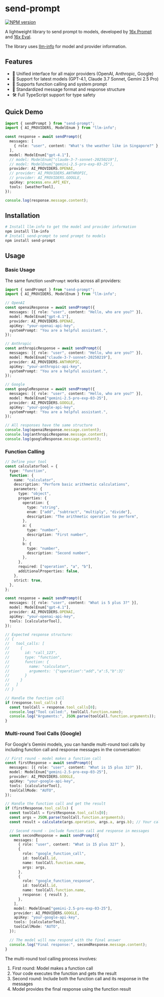 # send-prompt

[![NPM version](https://img.shields.io/npm/v/send-prompt)](https://www.npmjs.com/package/send-prompt)

A lightweight library to send prompt to models, developed by [16x Prompt](https://prompt.16x.engineer) and [16x Eval](https://eval.16x.engineer).

The library uses [llm-info](https://www.npmjs.com/package/llm-info) for model and provider information.

## Features

- 🔄 Unified interface for all major providers (OpenAI, Anthropic, Google)
- 🤖 Support for latest models (GPT-4.1, Claude 3.7 Sonnet, Gemini 2.5 Pro)
- 🔧 Supports function calling and system prompt
- 📝 Standardized message format and response structure
- 🛠️ Full TypeScript support for type safety

## Quick Demo

```typescript
import { sendPrompt } from "send-prompt";
import { AI_PROVIDERS, ModelEnum } from "llm-info";

const response = await sendPrompt({
  messages: [
    { role: "user", content: "What's the weather like in Singapore?" },
  ],
  model: ModelEnum["gpt-4.1"],
  // model: ModelEnum["claude-3-7-sonnet-20250219"],
  // model: ModelEnum["gemini-2.5-pro-exp-03-25"],
  provider: AI_PROVIDERS.OPENAI,
  // provider: AI_PROVIDERS.ANTHROPIC,
  // provider: AI_PROVIDERS.GOOGLE,
  apiKey: process.env.API_KEY,
  tools: [weatherTool],
});

console.log(response.message.content);
```

## Installation

```bash
# Install llm-info to get the model and provider information
npm install llm-info
# Install send-prompt to send prompt to models
npm install send-prompt
```

## Usage

### Basic Usage

The same function `sendPrompt` works across all providers:

```typescript
import { sendPrompt } from "send-prompt";
import { AI_PROVIDERS, ModelEnum } from "llm-info";

// OpenAI
const openaiResponse = await sendPrompt({
  messages: [{ role: "user", content: "Hello, who are you?" }],
  model: ModelEnum["gpt-4.1"],
  provider: AI_PROVIDERS.OPENAI,
  apiKey: "your-openai-api-key",
  systemPrompt: "You are a helpful assistant.",
});

// Anthropic
const anthropicResponse = await sendPrompt({
  messages: [{ role: "user", content: "Hello, who are you?" }],
  model: ModelEnum["claude-3-7-sonnet-20250219"],
  provider: AI_PROVIDERS.ANTHROPIC,
  apiKey: "your-anthropic-api-key",
  systemPrompt: "You are a helpful assistant.",
});

// Google
const googleResponse = await sendPrompt({
  messages: [{ role: "user", content: "Hello, who are you?" }],
  model: ModelEnum["gemini-2.5-pro-exp-03-25"],
  provider: AI_PROVIDERS.GOOGLE,
  apiKey: "your-google-api-key",
  systemPrompt: "You are a helpful assistant.",
});

// All responses have the same structure
console.log(openaiResponse.message.content);
console.log(anthropicResponse.message.content);
console.log(googleResponse.message.content);
```

### Function Calling

```typescript
// Define your tool
const calculatorTool = {
  type: "function",
  function: {
    name: "calculator",
    description: "Perform basic arithmetic calculations",
    parameters: {
      type: "object",
      properties: {
        operation: {
          type: "string",
          enum: ["add", "subtract", "multiply", "divide"],
          description: "The arithmetic operation to perform",
        },
        a: {
          type: "number",
          description: "First number",
        },
        b: {
          type: "number",
          description: "Second number",
        },
      },
      required: ["operation", "a", "b"],
      additionalProperties: false,
    },
    strict: true,
  },
};

const response = await sendPrompt({
  messages: [{ role: "user", content: "What is 5 plus 3?" }],
  model: ModelEnum["gpt-4.1"],
  provider: AI_PROVIDERS.OPENAI,
  apiKey: "your-openai-api-key",
  tools: [calculatorTool],
});

// Expected response structure:
// {
//   tool_calls: [
//     {
//       id: "call_123",
//       type: "function",
//       function: {
//         name: "calculator",
//         arguments: '{"operation":"add","a":5,"b":3}'
//       }
//     }
//   ]
// }

// Handle the function call
if (response.tool_calls) {
  const toolCall = response.tool_calls[0];
  console.log("Tool called:", toolCall.function.name);
  console.log("Arguments:", JSON.parse(toolCall.function.arguments));
}
```

### Multi-round Tool Calls (Google)

For Google's Gemini models, you can handle multi-round tool calls by including function call and response messages in the conversation:

```typescript
// First round - model makes a function call
const firstResponse = await sendPrompt({
  messages: [{ role: "user", content: "What is 15 plus 32?" }],
  model: ModelEnum["gemini-2.5-pro-exp-03-25"],
  provider: AI_PROVIDERS.GOOGLE,
  apiKey: "your-google-api-key",
  tools: [calculatorTool],
  toolCallMode: "AUTO",
});

// Handle the function call and get the result
if (firstResponse.tool_calls) {
  const toolCall = firstResponse.tool_calls[0];
  const args = JSON.parse(toolCall.function.arguments);
  const result = calculate(args.operation, args.a, args.b); // Your calculation function

  // Second round - include function call and response in messages
  const secondResponse = await sendPrompt({
    messages: [
      { role: "user", content: "What is 15 plus 32?" },
      {
        role: "google_function_call",
        id: toolCall.id,
        name: toolCall.function.name,
        args: args,
      },
      {
        role: "google_function_response",
        id: toolCall.id,
        name: toolCall.function.name,
        response: { result },
      },
    ],
    model: ModelEnum["gemini-2.5-pro-exp-03-25"],
    provider: AI_PROVIDERS.GOOGLE,
    apiKey: "your-google-api-key",
    tools: [calculatorTool],
    toolCallMode: "AUTO",
  });

  // The model will now respond with the final answer
  console.log("Final response:", secondResponse.message.content);
}
```

The multi-round tool calling process involves:

1. First round: Model makes a function call
2. Your code executes the function and gets the result
3. Second round: Include both the function call and its response in the messages
4. Model provides the final response using the function result
